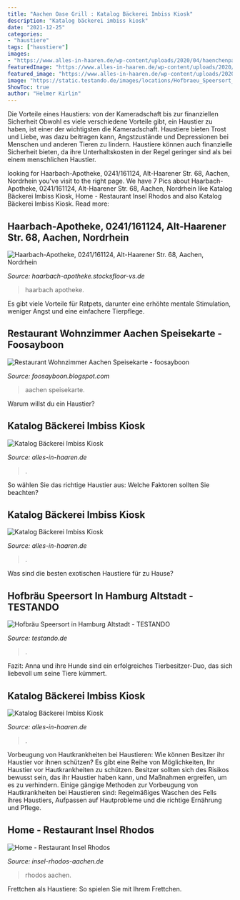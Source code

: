 ```yaml
---
title: "Aachen Oase Grill : Katalog Bäckerei Imbiss Kiosk"
description: "Katalog bäckerei imbiss kiosk"
date: "2021-12-25"
categories:
- "haustiere"
tags: ["haustiere"]
images:
- "https://www.alles-in-haaren.de/wp-content/uploads/2020/04/haenchenparadies-300x200.jpg"
featuredImage: "https://www.alles-in-haaren.de/wp-content/uploads/2020/04/haenchenparadies-300x200.jpg"
featured_image: "https://www.alles-in-haaren.de/wp-content/uploads/2020/04/grill-imbiss.jpg"
image: "https://static.testando.de/images/locations/Hofbraeu_Speersort_2.jpg?width=700"
ShowToc: true
author: "Helmer Kirlin"
---
```



Die Vorteile eines Haustiers: von der Kameradschaft bis zur finanziellen Sicherheit
Obwohl es viele verschiedene Vorteile gibt, ein Haustier zu haben, ist einer der wichtigsten die Kameradschaft. Haustiere bieten Trost und Liebe, was dazu beitragen kann, Angstzustände und Depressionen bei Menschen und anderen Tieren zu lindern. Haustiere können auch finanzielle Sicherheit bieten, da ihre Unterhaltskosten in der Regel geringer sind als bei einem menschlichen Haustier.

	

		
looking for Haarbach-Apotheke, 0241/161124, Alt-Haarener Str. 68, Aachen, Nordrhein you've visit to the right page. We have 7 Pics about Haarbach-Apotheke, 0241/161124, Alt-Haarener Str. 68, Aachen, Nordrhein like Katalog Bäckerei Imbiss Kiosk, Home - Restaurant Insel Rhodos and also Katalog Bäckerei Imbiss Kiosk. Read more:
		
    
## Haarbach-Apotheke, 0241/161124, Alt-Haarener Str. 68, Aachen, Nordrhein

<img loading=lazy src="https://static-maps.yandex.ru/1.x/?l=sat,skl&amp;size=650,450&amp;z=14&amp;pt=6.1263570,50.7953840,pm2blywm&amp;lang=en_US" onerror="this.onerror=null;this.src='https://tse2.mm.bing.net/th?id=OIP.ny6SLxeQU0IVqDhKldlDgAHaFI&amp;pid=15.1';" alt="Haarbach-Apotheke, 0241/161124, Alt-Haarener Str. 68, Aachen, Nordrhein">

_Source: haarbach-apotheke.stocksfloor-vs.de_

>haarbach apotheke. 

	

Es gibt viele Vorteile für Ratpets, darunter eine erhöhte mentale Stimulation, weniger Angst und eine einfachere Tierpflege.

    
## Restaurant Wohnzimmer Aachen Speisekarte - Foosayboon

<img loading=lazy src="https://frascati-aachen.de/wp-content/uploads/2019/02/Slide-71.jpg" onerror="this.onerror=null;this.src='https://tse3.mm.bing.net/th?id=OIP._A_DktVlPcaVkRi-3Gz-UQHaDj&amp;pid=15.1';" alt="Restaurant Wohnzimmer Aachen Speisekarte - foosayboon">

_Source: foosayboon.blogspot.com_

>aachen speisekarte. 

	

Warum willst du ein Haustier?

    
## Katalog Bäckerei Imbiss Kiosk

<img loading=lazy src="https://www.alles-in-haaren.de/wp-content/uploads/2020/04/haenchenparadies-300x200.jpg" onerror="this.onerror=null;this.src='https://tse1.mm.bing.net/th?id=OIP.bh8FlzExPWT6qBulrm9ULQAAAA&amp;pid=15.1';" alt="Katalog Bäckerei Imbiss Kiosk">

_Source: alles-in-haaren.de_

>. 

	

So wählen Sie das richtige Haustier aus: Welche Faktoren sollten Sie beachten?

    
## Katalog Bäckerei Imbiss Kiosk

<img loading=lazy src="https://www.alles-in-haaren.de/wp-content/uploads/2020/04/grill-imbiss.jpg" onerror="this.onerror=null;this.src='https://tse2.mm.bing.net/th?id=OIP.BDbKL88bz-4Oahtu971alAHaE8&amp;pid=15.1';" alt="Katalog Bäckerei Imbiss Kiosk">

_Source: alles-in-haaren.de_

>. 

	

Was sind die besten exotischen Haustiere für zu Hause?

    
## Hofbräu Speersort In Hamburg Altstadt - TESTANDO

<img loading=lazy src="https://static.testando.de/images/locations/Hofbraeu_Speersort_2.jpg?width=700" onerror="this.onerror=null;this.src='https://tse4.mm.bing.net/th?id=OIP.XK3vrzC-Uf1KSoCzfU6wJAHaEK&amp;pid=15.1';" alt="Hofbräu Speersort in Hamburg Altstadt - TESTANDO">

_Source: testando.de_

>. 

	

Fazit: Anna und ihre Hunde sind ein erfolgreiches Tierbesitzer-Duo, das sich liebevoll um seine Tiere kümmert.

    
## Katalog Bäckerei Imbiss Kiosk

<img loading=lazy src="https://www.alles-in-haaren.de/wp-content/uploads/2020/04/ticolo-pizza.jpg" onerror="this.onerror=null;this.src='https://tse1.mm.bing.net/th?id=OIP.BI8jNDE2AHHKiZzZPLk6ewHaE8&amp;pid=15.1';" alt="Katalog Bäckerei Imbiss Kiosk">

_Source: alles-in-haaren.de_

>. 

	

Vorbeugung von Hautkrankheiten bei Haustieren: Wie können Besitzer ihr Haustier vor ihnen schützen?
Es gibt eine Reihe von Möglichkeiten, Ihr Haustier vor Hautkrankheiten zu schützen. Besitzer sollten sich des Risikos bewusst sein, das ihr Haustier haben kann, und Maßnahmen ergreifen, um es zu verhindern. Einige gängige Methoden zur Vorbeugung von Hautkrankheiten bei Haustieren sind: Regelmäßiges Waschen des Fells ihres Haustiers, Aufpassen auf Hautprobleme und die richtige Ernährung und Pflege.

    
## Home - Restaurant Insel Rhodos

<img loading=lazy src="https://www.insel-rhodos-aachen.de/files/header/griechisches-restaurant-aachen-insel-rhodos-005.jpg" onerror="this.onerror=null;this.src='https://tse1.mm.bing.net/th?id=OIP.wVB7_2e1roEgRfOqDch1oQHaCs&amp;pid=15.1';" alt="Home - Restaurant Insel Rhodos">

_Source: insel-rhodos-aachen.de_

>rhodos aachen. 

	

Frettchen als Haustiere: So spielen Sie mit Ihrem Frettchen.

